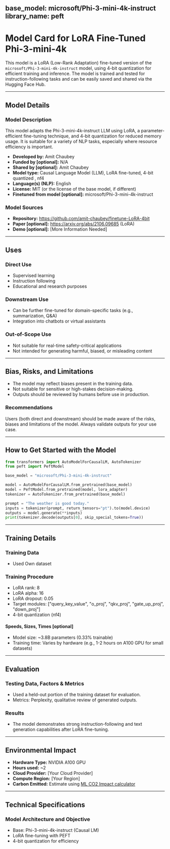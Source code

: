
base_model: microsoft/Phi-3-mini-4k-instruct
library_name: peft
---

# Model Card for LoRA Fine-Tuned Phi-3-mini-4k

This model is a LoRA (Low-Rank Adaptation) fine-tuned version of the `microsoft/Phi-3-mini-4k-instruct` model, using 4-bit quantization for efficient training and inference. The model is trained and tested for instruction-following tasks and can be easily saved and shared via the Hugging Face Hub.

---

## Model Details

### Model Description

This model adapts the Phi-3-mini-4k-instruct LLM using LoRA, a parameter-efficient fine-tuning technique, and 4-bit quantization for reduced memory usage. It is suitable for a variety of NLP tasks, especially where resource efficiency is important.

- **Developed by:** Amit Chaubey
- **Funded by [optional]:** N/A
- **Shared by [optional]:** Amit Chaubey
- **Model type:** Causal Language Model (LLM), LoRA fine-tuned, 4-bit quantized , nf4
- **Language(s) (NLP):** English
- **License:** MIT (or the license of the base model, if different)
- **Finetuned from model [optional]:** microsoft/Phi-3-mini-4k-instruct

### Model Sources

- **Repository:** https://github.com/amit-chaubey/finetune-LoRA-4bit
- **Paper [optional]:** https://arxiv.org/abs/2106.09685 (LoRA)
- **Demo [optional]:** [More Information Needed]

---

## Uses

### Direct Use

- Supervised learning
- Instruction following
- Educational and research purposes

### Downstream Use

- Can be further fine-tuned for domain-specific tasks (e.g., summarization, Q&A)
- Integration into chatbots or virtual assistants

### Out-of-Scope Use

- Not suitable for real-time safety-critical applications
- Not intended for generating harmful, biased, or misleading content

---

## Bias, Risks, and Limitations

- The model may reflect biases present in the training data.
- Not suitable for sensitive or high-stakes decision-making.
- Outputs should be reviewed by humans before use in production.

### Recommendations

Users (both direct and downstream) should be made aware of the risks, biases and limitations of the model. Always validate outputs for your use case.

---

## How to Get Started with the Model

```python
from transformers import AutoModelForCausalLM, AutoTokenizer
from peft import PeftModel

base_model = "microsoft/Phi-3-mini-4k-instruct"

model = AutoModelForCausalLM.from_pretrained(base_model)
model = PeftModel.from_pretrained(model, lora_adapter)
tokenizer = AutoTokenizer.from_pretrained(base_model)

prompt = "The weather is good today."
inputs = tokenizer(prompt, return_tensors="pt").to(model.device)
outputs = model.generate(**inputs)
print(tokenizer.decode(outputs[0], skip_special_tokens=True))
```

---

## Training Details

### Training Data

- Used Own dataset

### Training Procedure

- LoRA rank: 8
- LoRA alpha: 16
- LoRA dropout: 0.05
- Target modules: ["query_key_value", "o_proj", "qkv_proj", "gate_up_proj", "down_proj"]
- 4-bit quantization (nf4)

#### Speeds, Sizes, Times [optional]

- Model size: ~3.8B parameters (0.33% trainable)
- Training time: Varies by hardware (e.g., 1-2 hours on A100 GPU for small datasets)

---

## Evaluation

### Testing Data, Factors & Metrics

- Used a held-out portion of the training dataset for evaluation.
- Metrics: Perplexity, qualitative review of generated outputs.

### Results

- The model demonstrates strong instruction-following and text generation capabilities after LoRA fine-tuning.

---

## Environmental Impact

- **Hardware Type:** NVIDIA A100 GPU
- **Hours used:** ~2
- **Cloud Provider:** [Your Cloud Provider]
- **Compute Region:** [Your Region]
- **Carbon Emitted:** Estimate using [ML CO2 Impact calculator](https://mlco2.github.io/impact#compute)

---

## Technical Specifications

### Model Architecture and Objective

- Base: Phi-3-mini-4k-instruct (Causal LM)
- LoRA fine-tuning with PEFT
- 4-bit quantization for efficiency


